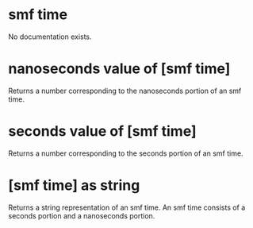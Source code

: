 # smf time

No documentation exists.

# nanoseconds value of [smf time]

Returns a number corresponding to the nanoseconds portion of an smf time.

# seconds value of [smf time]

Returns a number corresponding to the seconds portion of an smf time.

# [smf time] as string

Returns a string representation of an smf time. An smf time consists of a seconds portion and a nanoseconds portion.
